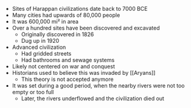 - Sites of Harappan civilizations date back to 7000 BCE
- Many cities had upwards of 80,000 people
- It was 600,000 mi² in area
- Over a hundred sites have been discovered and excavated
	- Originally discovered in 1826
	- Dug up in 1920
- Advanced civilization
	- Had gridded streets
	- Had bathrooms and sewage systems
- Likely not centered on war and conquest
- Historians used to believe this was invaded by [[Aryans]]
	- This theory is not accepted anymore
- It was set during a good period, when the nearby rivers were not too empty or too full
	- Later, the rivers underflowed and the civilization died out